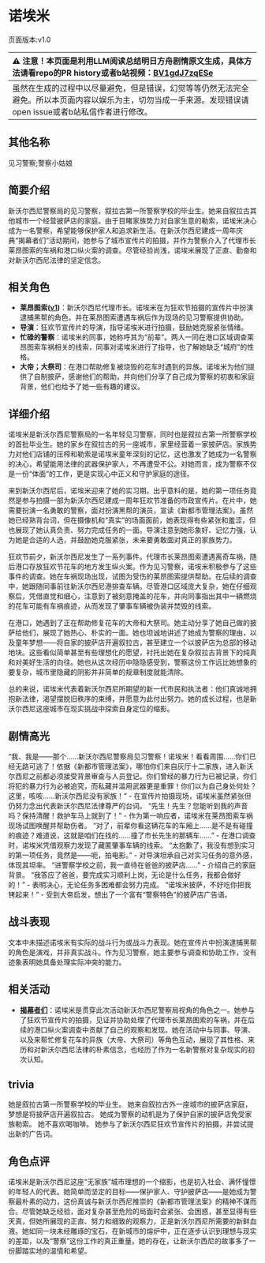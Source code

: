 # 诺埃米
页面版本:v1.0
 

| :warning: 注意！本页面是利用LLM阅读总结明日方舟剧情原文生成，具体方法请看repo的PR history或者b站视频：[BV1gdJ7zqESe](https://www.bilibili.com/video/BV1gdJ7zqESe/)         |
|:----------------------------|
| 虽然在生成的过程中以尽量避免，但是错误，幻觉等等仍然无法完全避免。所以本页面内容以娱乐为主，切勿当成一手来源。发现错误请open issue或者b站私信作者进行修改。|



## 其他名称
见习警察;警察小姑娘
## 简要介绍
新沃尔西尼警察局的见习警察，叙拉古第一所警察学校的毕业生。她来自叙拉古其他城市一个经营披萨店的家庭。由于目睹家族势力对自家生意的勒索，诺埃米决心成为一名警察，希望能够保护家人和追求新生活。在新沃尔西尼建成一周年庆典“揭幕者们”活动期间，她参与了城市宣传片的拍摄，并作为警察介入了代理市长莱昂图索的车祸和港口纵火案的调查。尽管经验尚浅，诺埃米展现了正直、勤奋和对新沃尔西尼法律的坚定信念。
## 相关角色
-   **莱昂图索([v1](extended_char_lai_ang_tu_suo.md))**：新沃尔西尼代理市长。诺埃米在为狂欢节拍摄的宣传片中扮演逮捕黑帮的角色，并在莱昂图索遭遇车祸后作为现场的见习警察提供协助。
-   **导演**：狂欢节宣传片的导演，指导诺埃米进行拍摄，鼓励她克服紧张情绪。
-   **忙碌的警察**：诺埃米的同事，她称呼其为“前辈”。两人一同在港口区域调查莱昂图索车祸相关的线索，同事对诺埃米进行了指导，也了解她缺乏“城府”的性格。
-   **大帝；大祭司**：在港口帮助修复被烧毁的花车时遇到的异族。诺埃米为他们提供了自制披萨，感谢他们的帮助，并向他们分享了自己成为警察的初衷和家庭背景，他们也给予了她一些有趣的建议。
## 详细介绍
诺埃米是新沃尔西尼警察局的一名年轻见习警察，同时也是叙拉古第一所警察学校的首批毕业生。她的家乡在叙拉古的另一座城市，家里经营着一家披萨店。家族势力对他们店铺的压榨和勒索是诺埃米童年深刻的记忆，这也激发了她成为一名警察的决心，希望能用法律的武器保护家人，不再遭受不公。对她而言，成为警察不仅是一份“体面”的工作，更是实现心中正义和守护家庭的途径。

来到新沃尔西尼后，诺埃米迎来了她的实习期。出乎意料的是，她的第一项任务竟然是参与拍摄一部为新沃尔西尼建成一周年狂欢节准备的市政宣传片。在片中，她需要扮演一名勇敢的警察，面对扮演黑帮的演员，宣读《新都市管理法案》。虽然她已经熟背台词，但在摄像机和“真实”的场面面前，她表现得有些紧张和羞涩，但也展现了她认真负责、努力完成任务的一面。导演注意到她形象好、记忆力强，认为她是合适的人选，并鼓励她克服紧张，未来要勇敢面对真正的家族势力。

狂欢节前夕，新沃尔西尼发生了一系列事件。代理市长莱昂图索遭遇离奇车祸，随后港口存放狂欢节花车的地方发生纵火案。作为见习警察，诺埃米积极参与了这些事件的调查。她在车祸现场出现，试图为受伤的莱昂图索提供帮助。在后续的调查中，她跟随同事前往新沃尔西尼港排查车辆。尽管港口区域庞大复杂，她在仔细观察后，凭借直觉和细心，注意到了被刻意掩盖的花车，并向同事指出其中一辆燃烧的花车可能有车祸痕迹，从而发现了肇事车辆被伪装并焚毁的线索。

在港口，她遇到了正在帮助修复花车的大帝和大祭司。她主动分享了她自己做的披萨给他们，展现了她热心、朴实的一面。她也坦诚地讲述了她成为警察的理由，以及童年梦想——将自家的披萨店开遍叙拉古，甚至建立一个以披萨店为总部的移动地块。这些看似简单甚至有些理想化的愿望，衬托出她在复杂叙拉古背景下的纯真和对美好生活的向往。她也从这次经历中隐隐感受到，警察这份工作远比她想象的要复杂，城市里隐藏的阴影并非简单的规章制度就能清除。

总的来说，诺埃米代表着新沃尔西尼所期望的新一代市民和执法者：他们真诚地拥抱新法律，渴望摆脱旧秩序的束缚，并愿意为此付出努力。她的成长过程，也是新沃尔西尼这座城市在现实挑战中探索自身定位的缩影。
## 剧情高光
“我、我是——那个......新沃尔西尼警察局见习警察！诺埃米！看看周围......你们已经无路可逃了！依据《新都市管理法案》，哪怕你们来自灰厅十二家族，进入新沃尔西尼之前都必须接受背景审查与人员登记。你们曾经的暴力行为已被记录，你们将犯的暴力行为必被追究，而私藏并滥用武器更是重罪！你们以为自己身处何处？这里，咳咳......新沃尔西尼没有家族！” - 在宣传片拍摄现场，诺埃米虽然紧张但仍努力念出代表新沃尔西尼法律尊严的台词。
“先生！先生？您能听到我的声音吗？保持清醒！救护车马上就到了！” - 作为第一响应者，诺埃米在莱昂图索车祸现场试图唤醒并帮助伤者。
“对了，前辈你看这辆花车的车厢上......是不是有碰撞的痕迹？难道说，这就是咱们在找的......撞了市长先生的那辆车......” - 在港口调查时，诺埃米凭借观察力发现了藏匿肇事车辆的线索。
“太抱歉了，我没有想到实习的第一项任务，竟然是——呃，拍电影。” - 对导演坦承自己对实习任务的意外感，体现其坦率。
“进警察学校之前，我一直待在爸爸的披萨店......” - 介绍自己的家庭背景。
“我答应了爸爸，要完成实习顺利上岗，无论是什么任务，我都会做好的！” - 表明决心，无论任务多困难都会努力完成。
“诺埃米披萨，不好吃你把我铐起来！” - 受到大帝启发，想出了一个富有“警察特色”的披萨店广告语。
## 战斗表现
文本中未描述诺埃米有实际的战斗行为或战斗力表现。她在宣传片中扮演逮捕黑帮的角色是演戏，并非真实战斗。作为见习警察，她主要参与调查和协助工作，没有迹象表明她具备处理实际冲突的能力。
## 相关活动
-   **[揭幕者们](../stories/act38side.md)**：诺埃米是贯穿此次活动新沃尔西尼警察局视角的角色之一。她参与了狂欢节宣传片的拍摄，见证并协助处理了代理市长莱昂图索的车祸，并在后续的港口纵火案调查中贡献了自己的观察和发现。她在活动中与同事、导演、以及来帮忙修复花车的异族（大帝、大祭司）等角色互动，展现了其性格、来历和对新沃尔西尼法律的朴素信念，也经历了作为一名新警察对复杂现实的初次认知。
## trivia
她是叙拉古第一所警察学校的毕业生。
她来自叙拉古外一座城市的披萨店家庭，梦想是将披萨店开遍叙拉古。
她成为警察的动机是为了保护自家的披萨店免受家族勒索。
她不喜欢喝咖啡。
她参与了新沃尔西尼狂欢节宣传片的拍摄，并尝试提出新的广告词。
## 角色点评
诺埃米是新沃尔西尼这座“无家族”城市理想的一个缩影，也是初入社会、满怀憧憬的年轻人的代表。她简单而坚定的目标——保护家人、守护披萨店——是她成为警察最朴素的动力，这份真诚与新沃尔西尼推崇的《新都市管理法案》的精神不谋而合。尽管她缺乏经验，面对复杂甚至危险的局面时会紧张、会困惑，甚至显得有些天真，但她所展现的正直、努力和细致的观察力，正是新沃尔西尼所需要的新鲜血液。她如同一块未经雕琢的宝石，在新城市的熔炉中，正在逐步认识到理想与现实的差距，以及“警察”这份工作的真正重量。她的存在，让新沃尔西尼的故事多了一份脚踏实地的温情和希望。